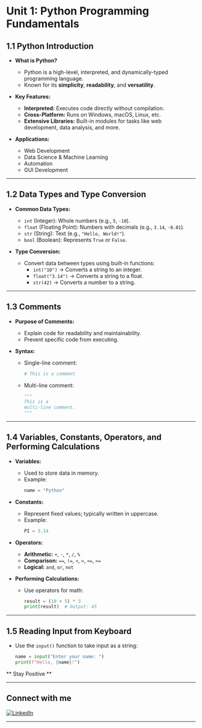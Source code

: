 # **Unit 1: Python Programming Fundamentals**

## **1.1 Python Introduction**
- **What is Python?**
  - Python is a high-level, interpreted, and dynamically-typed programming language.
  - Known for its **simplicity**, **readability**, and **versatility**.

- **Key Features:**
  - **Interpreted:** Executes code directly without compilation.
  - **Cross-Platform:** Runs on Windows, macOS, Linux, etc.
  - **Extensive Libraries:** Built-in modules for tasks like web development, data analysis, and more.

- **Applications:**
  - Web Development
  - Data Science & Machine Learning
  - Automation
  - GUI Development

---

## **1.2 Data Types and Type Conversion**
- **Common Data Types:**
  - `int` (Integer): Whole numbers (e.g., `5`, `-10`).
  - `float` (Floating Point): Numbers with decimals (e.g., `3.14`, `-0.01`).
  - `str` (String): Text (e.g., `"Hello, World!"`).
  - `bool` (Boolean): Represents `True` or `False`.

- **Type Conversion:**
  - Convert data between types using built-in functions:
    - `int("10")` → Converts a string to an integer.
    - `float("3.14")` → Converts a string to a float.
    - `str(42)` → Converts a number to a string.

---

## **1.3 Comments**
- **Purpose of Comments:**
  - Explain code for readability and maintainability.
  - Prevent specific code from executing.

- **Syntax:**
  - Single-line comment: 
    ```python
    # This is a comment
    ```
  - Multi-line comment:
    ```python
    """
    This is a 
    multi-line comment.
    """
    ```

---

## **1.4 Variables, Constants, Operators, and Performing Calculations**
- **Variables:**
  - Used to store data in memory.
  - Example: 
    ```python
    name = "Python"
    ```

- **Constants:**
  - Represent fixed values; typically written in uppercase.
  - Example: 
    ```python
    PI = 3.14
    ```

- **Operators:**
  - **Arithmetic:** `+`, `-`, `*`, `/`, `%`
  - **Comparison:** `==`, `!=`, `<`, `>`, `<=`, `>=`
  - **Logical:** `and`, `or`, `not`

- **Performing Calculations:**
  - Use operators for math:
    ```python
    result = (10 + 5) * 3
    print(result)  # Output: 45
    ```

---

## **1.5 Reading Input from Keyboard**
- Use the `input()` function to take input as a string:
  ```python
  name = input("Enter your name: ")
  print(f"Hello, {name}!")

** Stay Positive **

<hr>

## Connect with me

[![LinkedIn](https://img.shields.io/badge/LinkedIn-Profile-blue?logo=linkedin&logoColor=white&style=flat-square)](https://www.linkedin.com/in/sushan-khatri-959248259/)
<hr>